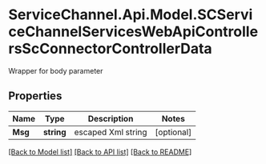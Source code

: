 # ServiceChannel.Api.Model.SCServiceChannelServicesWebApiControllersScConnectorControllerData
Wrapper for body parameter

## Properties

Name | Type | Description | Notes
------------ | ------------- | ------------- | -------------
**Msg** | **string** | escaped Xml string | [optional] 

[[Back to Model list]](../README.md#documentation-for-models) [[Back to API list]](../README.md#documentation-for-api-endpoints) [[Back to README]](../README.md)

